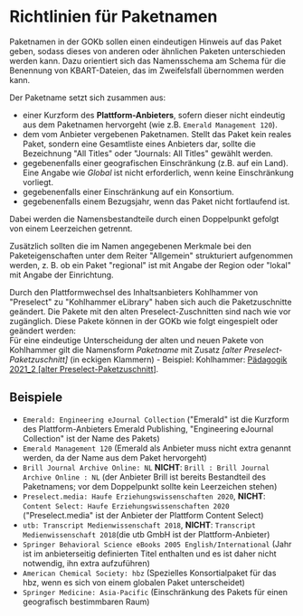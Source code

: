 # Richtlinien für Paketnamen

Paketnamen in der GOKb sollen einen eindeutigen Hinweis auf das Paket geben, sodass dieses von anderen oder ähnlichen Paketen unterschieden werden kann. 
Dazu orientiert sich das Namensschema am Schema für die Benennung von KBART-Dateien, das im Zweifelsfall übernommen 
werden kann.

Der Paketname setzt sich zusammen aus:

+ einer Kurzform des **Plattform-Anbieters**, sofern dieser nicht eindeutig aus dem Paketnamen hervorgeht (wie z.B. `Emerald Management 120`). 
+ dem vom Anbieter vergebenen Paketnamen. Stellt das Paket kein reales Paket, sondern eine Gesamtliste eines Anbieters dar, sollte die Bezeichnung "All Titles" oder "Journals: All Titles" gewählt werden.
+ gegebenenfalls einer geografischen Einschränkung (z.B. auf ein Land). Eine Angabe wie _Global_ ist nicht erforderlich, wenn keine Einschränkung vorliegt.
+ gegebenenfalls einer Einschränkung auf ein Konsortium.
+ gegebenenfalls einem Bezugsjahr, wenn das Paket nicht fortlaufend ist.

Dabei werden die Namensbestandteile durch einen Doppelpunkt gefolgt von einem Leerzeichen getrennt.

Zusätzlich sollten die im Namen angegebenen Merkmale bei den Paketeigenschaften unter dem Reiter "Allgemein" strukturiert aufgenommen werden, z. B. ob ein Paket "regional" ist mit Angabe der Region oder "lokal" mit Angabe der Einrichtung.

Durch den Plattformwechsel des Inhaltsanbieters Kohlhammer von "Preselect" zu "Kohlhammer eLibrary" haben sich auch die Paketzuschnitte geändert. Die Pakete mit den alten Preselect-Zuschnitten sind nach wie vor zugänglich. Diese Pakete können in der GOKb wie folgt eingespielt oder geändert werden:  
Für eine eindeutige Unterscheidung der alten und neuen Pakete von Kohlhammer gilt die Namensform _Paketname_ mit Zusatz _[alter Preselect-Paketzuschnitt]_ (in eckigen Klammern) - Beispiel: Kohlhammer: [Pädagogik 2021_2 [alter Preselect-Paketzuschnitt]](https://gokb.org/gokb-ui/#/package/56333627).

## Beispiele

+ `Emerald: Engineering eJournal Collection` ("Emerald" ist die Kurzform des Plattform-Anbieters Emerald Publishing, "Engineering eJournal Collection" ist der Name des Pakets)
+ `Emerald Management 120` (Emerald als Anbieter muss nicht extra genannt werden, da der Name aus dem Paket hervorgeht)
+ `Brill Journal Archive Online: NL` **NICHT**: `Brill : Brill Journal Archive Online : NL` (der Anbieter Brill ist bereits Bestandteil des Paketnamens; vor dem Doppelpunkt sollte kein Leerzeichen stehen)
+ `Preselect.media: Haufe Erziehungswissenschaften 2020`, **NICHT**: `Content Select: Haufe Erziehungswissenschaften 2020` ("Preselect.media" ist der Anbieter der Plattform Content Select)
+ `utb: Transcript Medienwissenschaft 2018`, **NICHT**: `Transcript Medienwissenschaft 2018`(die utb GmbH ist der Plattform-Anbieter)
+ `Springer Behavioral Science eBooks 2005 English/International` (Jahr ist im anbieterseitig definierten Titel enthalten und es ist daher nicht notwendig, ihn extra aufzuführen)
+ `American Chemical Society: hbz` (Spezielles Konsortialpaket für das hbz, wenn es sich von einem globalen Paket unterscheidet)
+ `Springer Medicine: Asia-Pacific` (Einschränkung des Pakets für einen geografisch bestimmbaren Raum)
